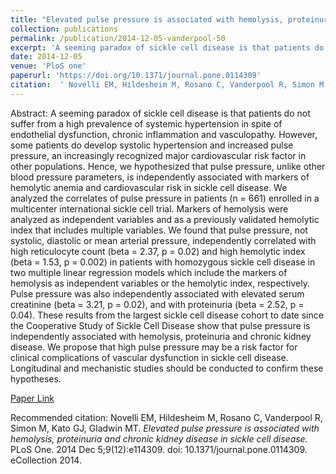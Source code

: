 ```yaml
--- 
title: "Elevated pulse pressure is associated with hemolysis, proteinuria and chronic kidney disease in sickle cell disease." 
collection: publications 
permalink: /publication/2014-12-05-vanderpool-50 
excerpt: 'A seeming paradox of sickle cell disease is that patients do not suffer from a high prevalence of systemic hypertension in spite of endothelial dysfunction, chronic inflammation and vasculopathy. However, some patients do develop systolic hypertension and increased pulse pressure, an increasingly recognized major cardiovascular risk [...]' 
date: 2014-12-05 
venue: 'PloS one' 
paperurl: 'https://doi.org/10.1371/journal.pone.0114309' 
citation:  ' Novelli EM, Hildesheim M, Rosano C, Vanderpool R, Simon M, Kato GJ, Gladwin MT. <i>Elevated pulse pressure is associated with hemolysis, proteinuria and chronic kidney disease in sickle cell disease.</i> PLoS One. 2014 Dec 5;9(12):e114309. doi: 10.1371/journal.pone.0114309. eCollection 2014.' 
--- 
```

Abstract:  A seeming paradox of sickle cell disease is that patients do not suffer from a high prevalence of systemic hypertension in spite of endothelial dysfunction, chronic inflammation and vasculopathy. However, some patients do develop systolic hypertension and increased pulse pressure, an increasingly recognized major cardiovascular risk factor in other populations. Hence, we hypothesized that pulse pressure, unlike other blood pressure parameters, is independently associated with markers of hemolytic anemia and cardiovascular risk in sickle cell disease. We analyzed the correlates of pulse pressure in patients (n = 661) enrolled in a multicenter international sickle cell trial. Markers of hemolysis were analyzed as independent variables and as a previously validated hemolytic index that includes multiple variables. We found that pulse pressure, not systolic, diastolic or mean arterial pressure, independently correlated with high reticulocyte count (beta = 2.37, p = 0.02) and high hemolytic index (beta = 1.53, p = 0.002) in patients with homozygous sickle cell disease in two multiple linear regression models which include the markers of hemolysis as independent variables or the hemolytic index, respectively. Pulse pressure was also independently associated with elevated serum creatinine (beta = 3.21, p = 0.02), and with proteinuria (beta = 2.52, p = 0.04). These results from the largest sickle cell disease cohort to date since the Cooperative Study of Sickle Cell Disease show that pulse pressure is independently associated with hemolysis, proteinuria and chronic kidney disease. We propose that high pulse pressure may be a risk factor for clinical complications of vascular dysfunction in sickle cell disease. Longitudinal and mechanistic studies should be conducted to confirm these hypotheses.  
 
[Paper Link](https://doi.org/10.1371/journal.pone.0114309) 
 
Recommended citation:  Novelli EM, Hildesheim M, Rosano C, Vanderpool R, Simon M, Kato GJ, Gladwin MT. <i>Elevated pulse pressure is associated with hemolysis, proteinuria and chronic kidney disease in sickle cell disease.</i> PLoS One. 2014 Dec 5;9(12):e114309. doi: 10.1371/journal.pone.0114309. eCollection 2014. 
